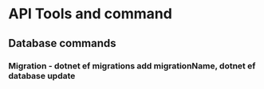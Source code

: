 # API Tools and command

## Database commands
### Migration - dotnet ef migrations add migrationName, dotnet ef database update